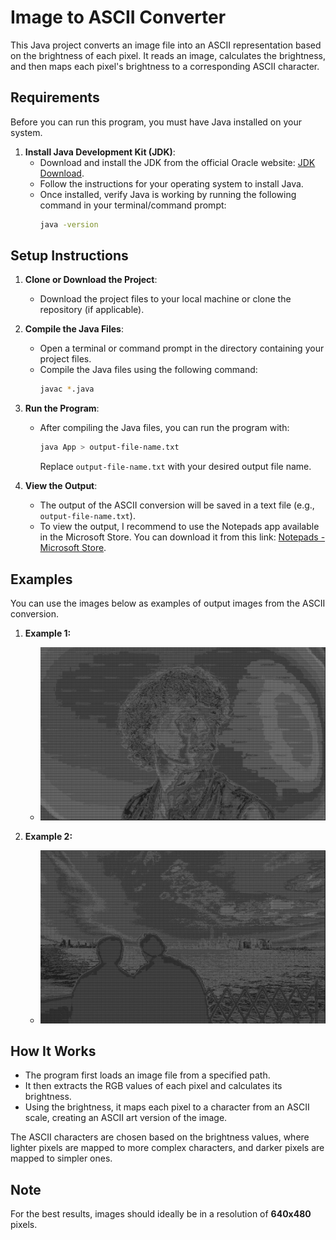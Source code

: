 # Image to ASCII Converter

This Java project converts an image file into an ASCII representation based on the brightness of each pixel. It reads an image, calculates the brightness, and then maps each pixel's brightness to a corresponding ASCII character.

## Requirements

Before you can run this program, you must have Java installed on your system.

1. **Install Java Development Kit (JDK)**:
    - Download and install the JDK from the official Oracle website: [JDK Download](https://www.oracle.com/java/technologies/javase-downloads.html).
    - Follow the instructions for your operating system to install Java.
    - Once installed, verify Java is working by running the following command in your terminal/command prompt:
        ```bash
        java -version
        ```

## Setup Instructions

1. **Clone or Download the Project**:
    - Download the project files to your local machine or clone the repository (if applicable).

2. **Compile the Java Files**:
    - Open a terminal or command prompt in the directory containing your project files.
    - Compile the Java files using the following command:
        ```bash
        javac *.java
        ```

3. **Run the Program**:
    - After compiling the Java files, you can run the program with:
        ```bash
        java App > output-file-name.txt
        ```
      Replace `output-file-name.txt` with your desired output file name.

4. **View the Output**:
    - The output of the ASCII conversion will be saved in a text file (e.g., `output-file-name.txt`).
    - To view the output, I recommend to use the Notepads app available in the Microsoft Store. You can download it from this link:
      [Notepads - Microsoft Store](https://apps.microsoft.com/detail/9NHL4NSC67WM?hl=pt-br&gl=BR&ocid=pdpshare).

## Examples

You can use the images below as examples of output images from the ASCII conversion.

1. **Example 1:**
    - ![example1.png](./img-examples/example1.png)

2. **Example 2:**
    - ![example2.PNG](./img-examples/example2.PNG)

## How It Works

- The program first loads an image file from a specified path.
- It then extracts the RGB values of each pixel and calculates its brightness.
- Using the brightness, it maps each pixel to a character from an ASCII scale, creating an ASCII art version of the image.

The ASCII characters are chosen based on the brightness values, where lighter pixels are mapped to more complex characters, and darker pixels are mapped to simpler ones.

## Note

For the best results, images should ideally be in a resolution of **640x480** pixels.
